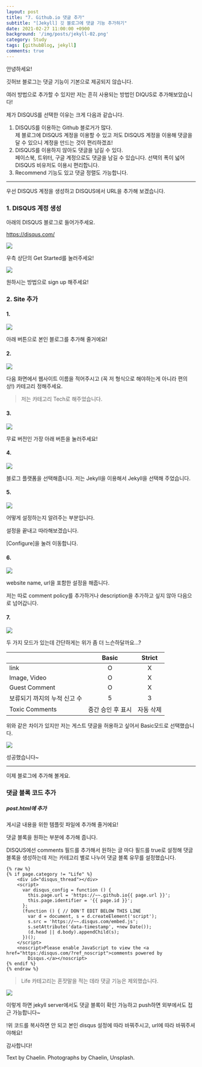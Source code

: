 ```yaml
---
layout: post
title: "7. Github.io 댓글 추가"
subtitle: "[Jekyll] 깃 블로그에 댓글 기능 추가하기"
date: 2021-02-27 11:00:00 +0900
background: '/img/posts/jekyll-02.png'
category: Study
tags: [githubBlog, jekyll]
comments: true
---
```

안녕하세요!

깃허브 블로그는 댓글 기능이 기본으로 제공되지 않습니다.

여러 방법으로 추가할 수 있지만 저는 흔히 사용되는 방법인 DIQUS로 추가해보았습니다!

제가 DISQUS를 선택한 이유는 크게 다음과 같습니다.

1. DISQUS를 이용하는 Github 블로거가 많다.   
    제 블로그에 DISQUS 계정을 이용할 수 있고 저도 DISQUS 계정을 이용해 댓글을 달 수 있으니 계정을 만드는 것이 편리하겠죠!
2. DISQUS를 이용하지 않아도 댓글을 남길 수 있다.   
    페이스북, 트위터, 구글 계정으로도 댓글을 남길 수 있습니다. 선택의 폭이 넓어 DISQUS 비유저도 이용시 편리합니다.
3. Recommend 기능도 있고 댓글 정렬도 가능합니다.

*****

우선 DISQUS 계정을 생성하고 DISQUS에서 URL을 추가해 보겠습니다.

### 1. DISQUS 계정 생성
아래의 DISQUS 블로그로 들어가주세요.

<a href="https://disqus.com/">https://disqus.com/</a>

<img class="img-fluid" src="/img/posts/inPost/disqus-01.png">

우측 상단의 Get Started를 눌러주세요!

<img class="img-fluid" src="/img/posts/inPost/disqus-02.png">

원하시는 방법으로 sign up 해주세요!

### 2. Site 추가

#### 1. 
<img class="img-fluid" src="/img/posts/inPost/disqus-03.png">

아래 버튼으로 본인 블로그를 추가해 줄거에요!

#### 2.
<img class="img-fluid" src="/img/posts/inPost/disqus-04.png">

다음 화면에서 웹사이트 이름을 적어주시고 (꼭 저 형식으로 해야하는게 아니라 편의상!) 카테고리 정해주세요.

> 저는 카테고리 Tech로 해주었습니다.

#### 3.
<img class="img-fluid" src="/img/posts/inPost/disqus-05.png">

무료 버전인 가장 아래 버튼을 눌러주세요!

#### 4.
<img class="img-fluid" src="/img/posts/inPost/disqus-06.png">

블로그 플랫폼을 선택해줍니다. 저는 Jekyll을 이용해서 Jekyll을 선택해 주었습니다.

#### 5.
<img class="img-fluid" src="/img/posts/inPost/disqus-07.png">

어떻게 설정하는지 알려주는 부분입니다.

설정을 끝내고 따라해보겠습니다.

[Configure]을 눌러 이동합니다.

#### 6.
<img class="img-fluid" src="/img/posts/inPost/disqus-08.png">

website name, url을 포함한 설정을 해줍니다. 

저는 따로 comment policy를 추가하거나 description을 추가하고 싶지 않아 다음으로 넘어갑니다.

#### 7.
<img class="img-fluid" src="/img/posts/inPost/disqus-09.png">

두 가지 모드가 있는데 간단하게는 위가 좀 더 느슨하달까요...?

||Basic|Strict|
|---|:---:|:---:|
|link|O|X|
|Image, Video|O|X|
|Guest Comment|O|X|
|보류되기 까지의 누적 신고 수|5|3|
|Toxic Comments|중간 승인 후 표시|자동 삭제|

위와 같은 차이가 있지만 저는 게스트 댓글을 허용하고 싶어서 Basic모드로 선택했습니다.

<img class="img-fluid" src="/img/posts/inPost/disqus-10.png">

성공했습니다~

*****

이제 블로그에 추가해 볼게요.

### 댓글 블록 코드 추가
##### post.html에 추가
게시글 내용을 위한 템플릿 파일에 추가해 줄거에요!

댓글 블록을 원하는 부분에 추가해 줍니다.

DISQUS에선 comments 필드를 추가해서 원하는 글 마다 필드를 true로 설정해 댓글 블록을 생성하는데 저는 카테고리 별로 나누어 댓글 블록 유무를 설정했습니다.

```
{% raw %}
{% if page.category != "Life" %}
    <div id="disqus_thread"></div>
    <script>
      var disqus_config = function () {
        this.page.url = 'https://~~.github.io{{ page.url }}';
        this.page.identifier = '{{ page.id }}';
      };
      (function () { // DON'T EDIT BELOW THIS LINE
        var d = document, s = d.createElement('script');
        s.src = 'https://~~.disqus.com/embed.js';
        s.setAttribute('data-timestamp', +new Date());
        (d.head || d.body).appendChild(s);
      })();
    </script>
    <noscript>Please enable JavaScript to view the <a href="https:/disqus.com/?ref_noscript">comments powered by
        Disqus.</a></noscript>
{% endif %}
{% endraw %}
```
> Life 카테고리는 혼잣말을 적는 데라 댓글 기능은 제외했습니다.

<img class="img-fluid" src="/img/posts/inPost/disqus-11.png">

이렇게 하면 jekyll server에서도 댓글 블록이 확인 가능하고 push하면 외부에서도 접근 가능합니다~

!위 코드를 복사하면 안 되고 본인 disqus 설정에 따라 바꿔주시고, url에 따라 바꿔주셔야해요!

감사합니다!

<p class = "placeholder">Text by Chaelin. Photographs by Chaelin, Unsplash.</p>
